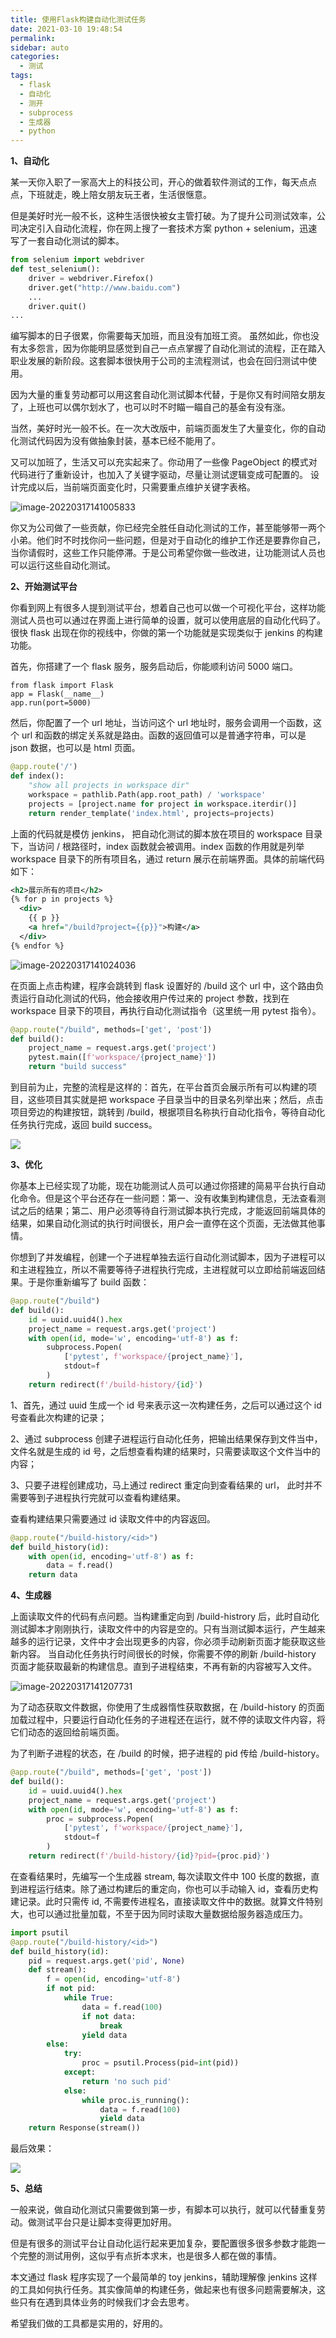 ```yaml
---
title: 使用Flask构建自动化测试任务
date: 2021-03-10 19:48:54
permalink: 
sidebar: auto
categories:
  - 测试
tags:
  - flask
  - 自动化
  - 测开
  - subprocess
  - 生成器
  - python
---
```


**1、自动化**

某一天你入职了一家高大上的科技公司，开心的做着软件测试的工作，每天点点点，下班就走，晚上陪女朋友玩王者，生活很惬意。

但是美好时光一般不长，这种生活很快被女主管打破。为了提升公司测试效率，公司决定引入自动化流程，你在网上搜了一套技术方案 python + selenium，迅速写了一套自动化测试的脚本。

```python
from selenium import webdriver
def test_selenium():
    driver = webdriver.Firefox()
    driver.get("http://www.baidu.com")
    ...
    driver.quit()
...
```

编写脚本的日子很累，你需要每天加班，而且没有加班工资。 虽然如此，你也没有太多怨言，因为你能明显感觉到自己一点点掌握了自动化测试的流程，正在踏入职业发展的新阶段。这套脚本很快用于公司的主流程测试，也会在回归测试中使用。

因为大量的重复劳动都可以用这套自动化测试脚本代替，于是你又有时间陪女朋友了，上班也可以偶尔划水了，也可以时不时瞄一瞄自己的基金有没有涨。

当然，美好时光一般不长。在一次大改版中，前端页面发生了大量变化，你的自动化测试代码因为没有做抽象封装，基本已经不能用了。

又可以加班了，生活又可以充实起来了。你动用了一些像 PageObject 的模式对代码进行了重新设计，也加入了关键字驱动，尽量让测试逻辑变成可配置的。 设计完成以后，当前端页面变化时，只需要重点维护关键字表格。

![image-20220317141005833](https://yuztuchuang.oss-cn-beijing.aliyuncs.com/img/image-20220317141005833.png)

你又为公司做了一些贡献，你已经完全胜任自动化测试的工作，甚至能够带一两个小弟。他们时不时找你问一些问题，但是对于自动化的维护工作还是要靠你自己，当你请假时，这些工作只能停滞。于是公司希望你做一些改进，让功能测试人员也可以运行这些自动化测试。

**2、开始测试平台**

你看到网上有很多人提到测试平台，想着自己也可以做一个可视化平台，这样功能测试人员也可以通过在界面上进行简单的设置，就可以使用底层的自动化代码了。很快 flask 出现在你的视线中，你做的第一个功能就是实现类似于 jenkins 的构建功能。

首先，你搭建了一个 flask 服务，服务启动后，你能顺利访问 5000 端口。

```plain
from flask import Flask
app = Flask(__name__)
app.run(port=5000)
```

然后，你配置了一个 url 地址，当访问这个 url 地址时，服务会调用一个函数，这个 url 和函数的绑定关系就是路由。函数的返回值可以是普通字符串，可以是 json 数据，也可以是 html 页面。

```python
@app.route('/')
def index():
    "show all projects in workspace dir"
    workspace = pathlib.Path(app.root_path) / 'workspace'
    projects = [project.name for project in workspace.iterdir()]
    return render_template('index.html', projects=projects)
```

上面的代码就是模仿 jenkins， 把自动化测试的脚本放在项目的 workspace 目录下，当访问 / 根路径时，index 函数就会被调用。index 函数的作用就是列举 workspace 目录下的所有项目名，通过 return 展示在前端界面。具体的前端代码如下：

```xml
<h2>展示所有的项目</h2>
{% for p in projects %}
  <div>
    {{ p }} 
    <a href="/build?project={{p}}">构建</a>
  </div>
{% endfor %}
```

![image-20220317141024036](https://yuztuchuang.oss-cn-beijing.aliyuncs.com/img/image-20220317141024036.png)

在页面上点击构建，程序会跳转到 flask 设置好的 /build 这个 url 中，这个路由负责运行自动化测试的代码，他会接收用户传过来的 project 参数，找到在 workspace 目录下的项目，再执行自动化测试指令（这里统一用 pytest 指令）。

```python
@app.route("/build", methods=['get', 'post'])
def build():
    project_name = request.args.get('project')
    pytest.main([f'workspace/{project_name}'])
    return "build success"
```

到目前为止，完整的流程是这样的：首先，在平台首页会展示所有可以构建的项目，这些项目其实就是把 workspace 子目录当中的目录名列举出来；然后，点击项目旁边的构建按钮，跳转到 /build，根据项目名称执行自动化指令，等待自动化任务执行完成，返回 build success。

![](https://yuztuchuang.oss-cn-beijing.aliyuncs.com/img/6cf186284bd64a688fde5426c5990ce8_tplv-k3u1fbpfcp-zoom-1.gif)

**3、优化**

你基本上已经实现了功能，现在功能测试人员可以通过你搭建的简易平台执行自动化命令。但是这个平台还存在一些问题：第一、没有收集到构建信息，无法查看测试之后的结果；第二、用户必须等待自行测试脚本执行完成，才能返回前端具体的结果，如果自动化测试的执行时间很长，用户会一直停在这个页面，无法做其他事情。

你想到了并发编程，创建一个子进程单独去运行自动化测试脚本，因为子进程可以和主进程独立，所以不需要等待子进程执行完成，主进程就可以立即给前端返回结果。于是你重新编写了 build 函数：

```python
@app.route("/build")
def build():
    id = uuid.uuid4().hex
    project_name = request.args.get('project')
    with open(id, mode='w', encoding='utf-8') as f:
        subprocess.Popen(
            ['pytest', f'workspace/{project_name}'],
            stdout=f
        )
    return redirect(f'/build-history/{id}')
```

1、首先，通过 uuid 生成一个 id 号来表示这一次构建任务，之后可以通过这个  id 号查看此次构建的记录；

2、通过 subprocess 创建子进程运行自动化任务，把输出结果保存到文件当中，文件名就是生成的 id 号，之后想查看构建的结果时，只需要读取这个文件当中的内容；

3、只要子进程创建成功，马上通过 redirect 重定向到查看结果的 url， 此时并不需要等到子进程执行完就可以查看构建结果。

查看构建结果只需要通过 id 读取文件中的内容返回。

```python
@app.route("/build-history/<id>")
def build_history(id):
    with open(id, encoding='utf-8') as f:
        data = f.read()
    return data
```

**4、生成器**

上面读取文件的代码有点问题。当构建重定向到 /build-histrory 后，此时自动化测试脚本才刚刚执行，读取文件中的内容是空的。只有当测试脚本运行，产生越来越多的运行记录，文件中才会出现更多的内容，你必须手动刷新页面才能获取这些新内容。 当自动化任务执行时间很长的时候，你需要不停的刷新 /build-history 页面才能获取最新的构建信息。直到子进程结束，不再有新的内容被写入文件。

![image-20220317141207731](https://yuztuchuang.oss-cn-beijing.aliyuncs.com/img/image-20220317141207731.png)

为了动态获取文件数据，你使用了生成器惰性获取数据，在 /build-history 的页面加载过程中，只要运行自动化任务的子进程还在运行，就不停的读取文件内容，将它们动态的返回给前端页面。

为了判断子进程的状态，在 /build 的时候，把子进程的 pid 传给 /build-history。

```python
@app.route("/build", methods=['get', 'post'])
def build():
    id = uuid.uuid4().hex
    project_name = request.args.get('project')
    with open(id, mode='w', encoding='utf-8') as f:
        proc = subprocess.Popen(
            ['pytest', f'workspace/{project_name}'],
            stdout=f
        )
    return redirect(f'/build-history/{id}?pid={proc.pid}')
```

在查看结果时，先编写一个生成器 stream, 每次读取文件中 100 长度的数据，直到进程运行结束。除了通过构建后的重定向，你也可以手动输入 id，查看历史构建记录。此时只需传 id, 不需要传进程名，直接读取文件中的数据。就算文件特别大，也可以通过批量加载，不至于因为同时读取大量数据给服务器造成压力。

```python
import psutil
@app.route("/build-history/<id>")
def build_history(id):
    pid = request.args.get('pid', None)
    def stream():
        f = open(id, encoding='utf-8')
        if not pid:
            while True:
                data = f.read(100)
                if not data:
                    break
                yield data
        else:
            try:
                proc = psutil.Process(pid=int(pid))
            except:
                return 'no such pid'
            else:
                while proc.is_running():
                    data = f.read(100)
                    yield data
    return Response(stream())
```

最后效果：

![](https://yuztuchuang.oss-cn-beijing.aliyuncs.com/img/result.gif)

**5、总结**

一般来说，做自动化测试只需要做到第一步，有脚本可以执行，就可以代替重复劳动。做测试平台只是让脚本变得更加好用。

但是有很多的测试平台让自动化运行起来更加复杂，要配置很多很多参数才能跑一个完整的测试用例，这似乎有点折本求末，也是很多人都在做的事情。

本文通过 flask 程序实现了一个最简单的 toy jenkins，辅助理解像 jenkins 这样的工具如何执行任务。其实像简单的构建任务，做起来也有很多问题需要解决，这些只有在遇到具体业务的时候我们才会去思考。

希望我们做的工具都是实用的，好用的。